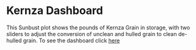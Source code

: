 # Kernza Dashboard
This Sunbust plot shows the pounds of Kernza Grain in storage, with two sliders to adjust the conversion of unclean and hulled grain to clean de-hulled grain. To see the dashboard click [here](https://kernza-sunburst-app.onrender.com)
